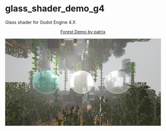 # glass_shader_demo_g4
Glass shader for Godot Engine 4.X
<p align="center">
   <a href="https://sketchfab.com/3d-models/forest-demo-1269b7e00f9d4ce09931c0c95967bc33">Forest Demo by patrix</a>
</p>


<p align="center">
   <img src="images/github_readme.png" alt="Demo screenshot">
</p>
